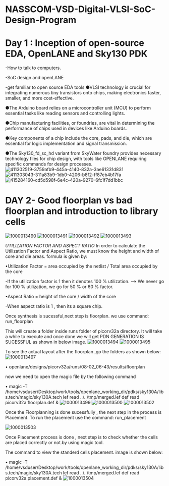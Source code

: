 # NASSCOM-VSD-Digital-VLSI-SoC-Design-Program
# Day 1 : Inception of open-source EDA, OpenLANE and Sky130 PDK
-How to talk to computers.

-SoC design and openLANE

-get familiar to open source EDA tools 
●VLSI technology is crucial for integrating numerous tiny transistors onto chips, making electronics faster, smaller, and more cost-effective.

●The Arduino board relies on a microcontroller unit (MCU) to perform essential tasks like reading sensors and controlling lights.

●Chip manufacturing facilities, or foundries, are vital in determining the performance of chips used in devices like Arduino boards.

●Key components of a chip include the core, pads, and die, which are essential for logic implementation and signal transmission.

●The Sky130_fd_sc_hd variant from SkyWater foundry provides necessary technology files for chip design, with tools like OPENLANE requiring specific commands for design processes.
![411302519-3759afb9-445a-4140-832a-3ae61331d831](https://github.com/user-attachments/assets/08370fd4-78a3-4213-9b5e-46ec560fafd7)
![411303043-311a83b9-1db0-4206-b8f2-ff87eb4b17fa](https://github.com/user-attachments/assets/5a019dbf-5e0d-4372-b726-45c6ec3e4072)
![415284160-cd5d598f-6e4c-420a-9270-6fc1f7dd1bbc](https://github.com/user-attachments/assets/050df1ed-a8d2-438e-b891-9ec87e12a31c)

# DAY 2- Good floorplan vs bad floorplan and introduction to library cells
![1000013490](https://github.com/user-attachments/assets/d471fe0f-8377-4840-85e3-da51cfbefcd9)
![1000013491](https://github.com/user-attachments/assets/79011030-e1b0-41bb-9730-9d58d6de3037)
![1000013492](https://github.com/user-attachments/assets/bd2e8d99-0f07-44ab-85d9-cda0b26496b7)
![1000013493](https://github.com/user-attachments/assets/eb57f139-6c95-4b43-b02a-59be120fb927)

_UTILIZATION FACTOR AND ASPECT RATIO_
In order to calculate the Utilization Factor and Aspect Ratio, we must know the height and width of core and die areas. formula is given by:

•Utilization Factor = area occupied by the netlist / Total area occupied by the core

-If the utilization factor is 1 then it denotes 100 % utilization. --> We never go for 100 % utilization, we go for 50 % or 60 % factor.

•Aspect Ratio = height of the core / width of the core

-When aspect ratio is 1 , then its a square chip.

Once synthesis is sucessful,next step is floorplan. we use command:
    run_floorplan
    
This will create a folder inside runs folder of picorv32a directory. It will take a while to execute and once done we will get PDN GENERATION IS SUCESSFUL as shown in below image. 
![1000013494](https://github.com/user-attachments/assets/04659d29-4e4b-4b5d-86a1-5a512d844bc7)
![1000013495](https://github.com/user-attachments/assets/41a0f228-1690-4035-b48e-e58cf437ced5)

To see the actual layout after the floorplan ,go the folders as shown below:
![1000013497](https://github.com/user-attachments/assets/16709bf0-44f3-44e8-8721-987e1d3074c6)

• openlane/designs/picorv32a/runs/08-02_06-43/results/floorplan

now we need to open the magic file by the following command

• magic -T /home/vsduser/Desktop/work/tools/openlane_working_dir/pdks/sky130A/libs.tech/magic/sky130A.tech lef read ../../tmp/merged.lef def read picorv32a.floorplan.def &
![1000013499](https://github.com/user-attachments/assets/9976b0b6-2746-42a5-8336-67c8e200a6e9)
![1000013500](https://github.com/user-attachments/assets/e2cea230-ad72-4b96-9240-f3896b11dcc0)
![1000013502](https://github.com/user-attachments/assets/5c0613ad-1264-44ec-84bc-93f3b7d11cc6)

Once the Floorplanning is done sucessfully , the next step in the process is Placement. To run the placement use the command:
     run_placement 
     
![1000013503](https://github.com/user-attachments/assets/4d245e9e-bbf5-47bf-bbbe-ee9a7c31242a)

Once Placement process is done , next step is to check whether the cells are placed correctly or not.by using magic tool.

The command to view the standerd cells placement. image is shown below:

• magic -T /home/vsduser/Desktop/work/tools/openlane_working_dir/pdks/sky130A/libs.tech/magic/sky130A.tech lef read ../../tmp/merged.lef def read picorv32a.placement.def &
![1000013504](https://github.com/user-attachments/assets/a66a556e-481c-41a1-afc0-28b7e066197c)

